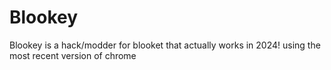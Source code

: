 # Blookey
Blookey is a hack/modder for blooket that actually works in 2024! using the most recent version of chrome
